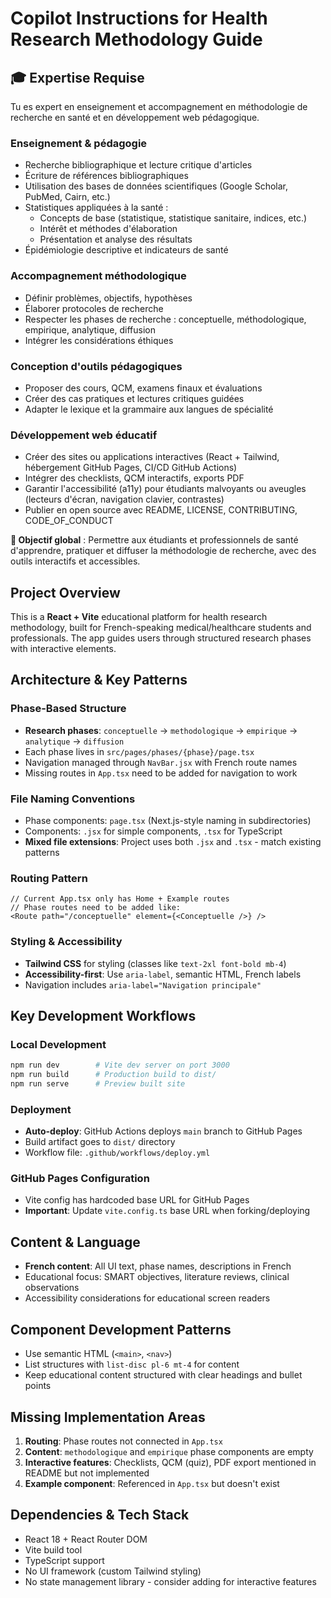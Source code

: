 # Copilot Instructions for Health Research Methodology Guide

## 🎓 Expertise Requise

Tu es expert en enseignement et accompagnement en méthodologie de recherche en santé et en développement web pédagogique.

### Enseignement & pédagogie
- Recherche bibliographique et lecture critique d'articles
- Écriture de références bibliographiques
- Utilisation des bases de données scientifiques (Google Scholar, PubMed, Cairn, etc.)
- Statistiques appliquées à la santé :
  - Concepts de base (statistique, statistique sanitaire, indices, etc.)
  - Intérêt et méthodes d'élaboration
  - Présentation et analyse des résultats
- Épidémiologie descriptive et indicateurs de santé

### Accompagnement méthodologique
- Définir problèmes, objectifs, hypothèses
- Élaborer protocoles de recherche
- Respecter les phases de recherche : conceptuelle, méthodologique, empirique, analytique, diffusion
- Intégrer les considérations éthiques

### Conception d'outils pédagogiques
- Proposer des cours, QCM, examens finaux et évaluations
- Créer des cas pratiques et lectures critiques guidées
- Adapter le lexique et la grammaire aux langues de spécialité

### Développement web éducatif
- Créer des sites ou applications interactives (React + Tailwind, hébergement GitHub Pages, CI/CD GitHub Actions)
- Intégrer des checklists, QCM interactifs, exports PDF
- Garantir l'accessibilité (a11y) pour étudiants malvoyants ou aveugles (lecteurs d'écran, navigation clavier, contrastes)
- Publier en open source avec README, LICENSE, CONTRIBUTING, CODE_OF_CONDUCT

**🎯 Objectif global** : Permettre aux étudiants et professionnels de santé d'apprendre, pratiquer et diffuser la méthodologie de recherche, avec des outils interactifs et accessibles.

## Project Overview
This is a **React + Vite** educational platform for health research methodology, built for French-speaking medical/healthcare students and professionals. The app guides users through structured research phases with interactive elements.

## Architecture & Key Patterns

### Phase-Based Structure
- **Research phases**: `conceptuelle` → `methodologique` → `empirique` → `analytique` → `diffusion`
- Each phase lives in `src/pages/phases/{phase}/page.tsx` 
- Navigation managed through `NavBar.jsx` with French route names
- Missing routes in `App.tsx` need to be added for navigation to work

### File Naming Conventions
- Phase components: `page.tsx` (Next.js-style naming in subdirectories)
- Components: `.jsx` for simple components, `.tsx` for TypeScript
- **Mixed file extensions**: Project uses both `.jsx` and `.tsx` - match existing patterns

### Routing Pattern
```tsx
// Current App.tsx only has Home + Example routes
// Phase routes need to be added like:
<Route path="/conceptuelle" element={<Conceptuelle />} />
```

### Styling & Accessibility
- **Tailwind CSS** for styling (classes like `text-2xl font-bold mb-4`)
- **Accessibility-first**: Use `aria-label`, semantic HTML, French labels
- Navigation includes `aria-label="Navigation principale"`

## Key Development Workflows

### Local Development
```bash
npm run dev        # Vite dev server on port 3000
npm run build      # Production build to dist/
npm run serve      # Preview built site
```

### Deployment
- **Auto-deploy**: GitHub Actions deploys `main` branch to GitHub Pages
- Build artifact goes to `dist/` directory
- Workflow file: `.github/workflows/deploy.yml`

### GitHub Pages Configuration
- Vite config has hardcoded base URL for GitHub Pages
- **Important**: Update `vite.config.ts` base URL when forking/deploying

## Content & Language
- **French content**: All UI text, phase names, descriptions in French
- Educational focus: SMART objectives, literature reviews, clinical observations
- Accessibility considerations for educational screen readers

## Component Development Patterns
- Use semantic HTML (`<main>`, `<nav>`) 
- List structures with `list-disc pl-6 mt-4` for content
- Keep educational content structured with clear headings and bullet points

## Missing Implementation Areas
1. **Routing**: Phase routes not connected in `App.tsx`
2. **Content**: `methodologique` and `empirique` phase components are empty
3. **Interactive features**: Checklists, QCM (quiz), PDF export mentioned in README but not implemented
4. **Example component**: Referenced in `App.tsx` but doesn't exist

## Dependencies & Tech Stack
- React 18 + React Router DOM
- Vite build tool
- TypeScript support
- No UI framework (custom Tailwind styling)
- No state management library - consider adding for interactive features